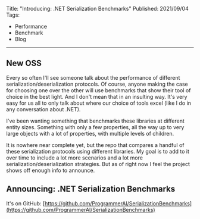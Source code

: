 Title: "Introducing: .NET Serialization Benchmarks"
Published: 2021/09/04
Tags: 
- Performance
- Benchmark
- Blog
---

## New OSS
Every so often I'll see someone talk about the performance of different serialization/deserialization protocols. Of course, anyone making the case for choosing one over the other will use benchmarks that show their tool of choice in the best light. And I don't mean that in an insulting way. It's very easy for us all to only talk about where our choice of tools excel (like I do in any conversation about .NET).

I've been wanting something that benchmarks these libraries at different entity sizes. Something with only a few properties, all the way up to very large objects with a lot of properties, with multiple levels of children.

It is nowhere near complete yet, but the repo that compares a handful of these serialization protocols using different libraries. My goal is to add to it over time to include a lot more scenarios and a lot more serialization/deserialization strategies. But as of right now I feel the project shows off enough info to announce.

## Announcing: .NET Serialization Benchmarks

It's on GitHub: [https://github.com/ProgrammerAl/SerializationBenchmarks](https://github.com/ProgrammerAl/SerializationBenchmarks)

